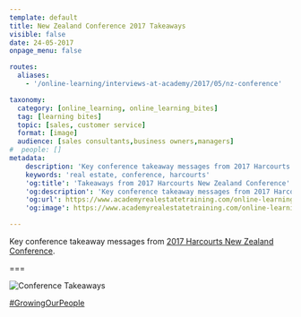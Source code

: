 ```yaml
---
template: default
title: New Zealand Conference 2017 Takeaways
visible: false
date: 24-05-2017
onpage_menu: false

routes:
  aliases:
    - '/online-learning/interviews-at-academy/2017/05/nz-conference'

taxonomy:
  category: [online_learning, online_learning_bites]
  tag: [learning bites]
  topic: [sales, customer service]
  format: [image]
  audience: [sales consultants,business owners,managers]
#  people: []
metadata:
    description: 'Key conference takeaway messages from 2017 Harcourts New Zealand Conference.'
    keywords: 'real estate, conference, harcourts'
    'og:title': 'Takeaways from 2017 Harcourts New Zealand Conference'
    'og:description': 'Key conference takeaway messages from 2017 Harcourts New Zealand Conference.'
    'og:url': https://www.academyrealestatetraining.com/online-learning/bites/2017/05/24/nz-conference#pk_campaign=Social-2017-05
    'og:image': https://www.academyrealestatetraining.com/online-learning/bites/2017/05/24/nz-conference/nz-conference-takeaways.jpg

---
```


Key conference takeaway messages from [2017 Harcourts New Zealand Conference](http://harcourtsevents.com/new-zealand/conference/).

===

![Conference Takeaways](nz-conference-takeaways.jpg?derivatives=300,1200,300&sizes=%28max-width%3A26em%29+100vw%2C+50vw)

[#GrowingOurPeople](https://www.facebook.com/hashtag/growingourpeople?source=feed_text&story_id=10154190760972676)

